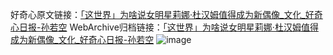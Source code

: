 好奇心原文链接：[「这世界」为啥说女明星莉娜·杜汉姆值得成为新偶像_文化_好奇心日报-孙若空](https://www.qdaily.com/articles/8976.html)
WebArchive归档链接：[「这世界」为啥说女明星莉娜·杜汉姆值得成为新偶像_文化_好奇心日报-孙若空](http://web.archive.org/web/20160820174019/http://www.qdaily.com:80/articles/8976.html)
![image](http://ww3.sinaimg.cn/large/007d5XDply1g3ve28d692j30u033k7wh)